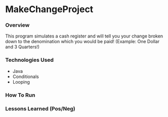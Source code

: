 # MakeChangeProject

### Overview

This program simulates a cash register and will tell you your change
broken down to the denomination which you would be paid! (Example: One Dollar
  and 3 Quarters!)

  ### Technologies Used

  - Java
  - Conditionals
  - Looping

### How To Run

### Lessons Learned (Pos/Neg)
